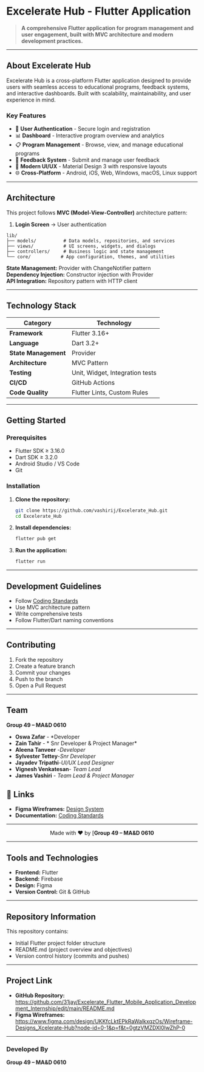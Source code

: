 #  Excelerate Hub - Flutter Application

> **A comprehensive Flutter application for program management and user engagement, built with MVC architecture and modern development practices.**

---

##  **About Excelerate Hub**

Excelerate Hub is a cross-platform Flutter application designed to provide users with seamless access to educational programs, feedback systems, and interactive dashboards. Built with scalability, maintainability, and user experience in mind.

### **Key Features**
- 🔐 **User Authentication** - Secure login and registration
- 📊 **Dashboard** - Interactive program overview and analytics
- 📋 **Program Management** - Browse, view, and manage educational programs
- 💬 **Feedback System** - Submit and manage user feedback
- 🎨 **Modern UI/UX** - Material Design 3 with responsive layouts
- 🌐 **Cross-Platform** - Android, iOS, Web, Windows, macOS, Linux support

---

## **Architecture**

This project follows **MVC (Model-View-Controller)** architecture pattern:
1. **Login Screen** → User authentication  
```
lib/
├── models/          # Data models, repositories, and services
├── views/           # UI screens, widgets, and dialogs
├── controllers/     # Business logic and state management
└── core/           # App configuration, themes, and utilities
```

**State Management:** Provider with ChangeNotifier pattern  
**Dependency Injection:** Constructor injection with Provider  
**API Integration:** Repository pattern with HTTP client  

---

## **Technology Stack**

| Category | Technology |
|----------|------------|
| **Framework** | Flutter 3.16+ |
| **Language** | Dart 3.2+ |
| **State Management** | Provider |
| **Architecture** | MVC Pattern |
| **Testing** | Unit, Widget, Integration tests |
| **CI/CD** | GitHub Actions |
| **Code Quality** | Flutter Lints, Custom Rules |

---

## **Getting Started**

### **Prerequisites**
- Flutter SDK ≥ 3.16.0
- Dart SDK ≥ 3.2.0
- Android Studio / VS Code
- Git

### **Installation**

1. **Clone the repository:**
   ```bash
   git clone https://github.com/vashirij/Excelerate_Hub.git
   cd Excelerate_Hub
   ```

2. **Install dependencies:**
   ```bash
   flutter pub get
   ```

3. **Run the application:**
   ```bash
   flutter run
   ```

---

## **Development Guidelines**

- Follow [Coding Standards](docs/CODING_STANDARDS.md)
- Use MVC architecture pattern
- Write comprehensive tests
- Follow Flutter/Dart naming conventions

---

## **Contributing**

1. Fork the repository
2. Create a feature branch
3. Commit your changes
4. Push to the branch
5. Open a Pull Request

---

## **Team**
**Group 49 – MA&D 0610**
- **Oswa Zafar** - *Developer
- **Zain	Tahir** - * Snr Developer & Project Manager* 
- **Aleena  Tanveer** -*Developer*
- **Sylvester	Tettey**-*Snr Developer*
- **Jayadev Tripathi**-*UI/UX Lead Designer*
- **Vignesh Venkatesan**- *Team Lead* 
- **James Vashiri** - *Team Lead & Project Manager*  


## 🔗 **Links**

- **Figma Wireframes:** [Design System](https://www.figma.com/design/UKKfcLktEPkRaWalkxqzOs/Wireframe-Designs_Xcelerate-Hub)
- **Documentation:** [Coding Standards](docs/CODING_STANDARDS.md)

---

<div align="center">

Made with ❤️ by [**Group 49 – MA&D 0610**
</div>  

---

## **Tools and Technologies**
- **Frontend:** Flutter  
- **Backend:** Firebase  
- **Design:** Figma  
- **Version Control:** Git & GitHub  

---

## **Repository Information**
This repository contains:
- Initial Flutter project folder structure  
- README.md (project overview and objectives)  
- Version control history (commits and pushes)  

---

## **Project Link**
- **GitHub Repository:** https://github.com/31jay/Excelerate_Flutter_Mobile_Application_Development_Internship/edit/main/README.md
- **Figma Wireframes:** https://www.figma.com/design/UKKfcLktEPkRaWalkxqzOs/Wireframe-Designs_Xcelerate-Hub?node-id=0-1&p=f&t=0gtzVMZDXl0lwZhP-0

---

### **Developed By**
**Group 49 – MA&D 0610**  

